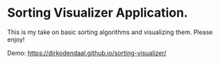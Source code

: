 # Sorting Visualizer Application.

This is my take on basic sorting algorithms and visualizing them. Please enjoy!

Demo: 
https://dirkodendaal.github.io/sorting-visualizer/
